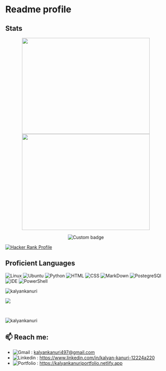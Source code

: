 # Readme profile

## Stats
<p align="center">
  <a href="https://wakatime.com">
    <img align="center" width="400" height="300" src="https://wakatime.com/share/@kalyan/b6039c07-ebd9-41a5-bb82-8dbeed8a0b4c.png" />
  </a>

  <a href="https://wakatime.com">
    <img align="center" width="400" height="300" src="https://wakatime.com/share/@kalyan/cb953ddf-0bec-413e-bdb7-b2be3b29c9f9.png" />
  </a>
</p>

<p align="center">
  <img href="https://codetime.dev" alt="Custom badge" src="https://img.shields.io/endpoint?style=social&url=https%3A%2F%2Fapi.codetime.dev%2Fshield%3Fid%3D21162%26project%3D%26in%3D0">
</p>

[![Hacker Rank Profile](https://img.shields.io/badge/-Hackerrank-2EC866?style=for-the-badge&logo=HackerRank&logoColor=white)](https://www.hackerrank.com/kalyankanuri497)


## Proficient Languages 

![Linux](https://img.shields.io/badge/Linux-FCC624?style=for-the-badge&logo=linux&logoColor=black)
![Ubuntu](https://img.shields.io/badge/Ubuntu-E95420?style=for-the-badge&logo=ubuntu&logoColor=white)
![Python](https://img.shields.io/badge/Python-3776AB?style=for-the-badge&logo=python&logoColor=white)
![HTML](https://img.shields.io/badge/HTML-239120?style=for-the-badge&logo=html5&logoColor=white)
![CSS](https://img.shields.io/badge/CSS-239120?&style=for-the-badge&logo=css3&logoColor=white)
![MarkDown](https://img.shields.io/badge/Markdown-000000?style=for-the-badge&logo=markdown&logoColor=white)
![PostegreSQl](https://img.shields.io/badge/PostgreSQL-316192?style=for-the-badge&logo=postgresql&logoColor=white)
![IDE](https://img.shields.io/badge/Visual_Studio-5C2D91?style=for-the-badge&logo=visual%20studio&logoColor=white)
![PowerShell](https://img.shields.io/badge/powershell-5391FE?style=for-the-badge&logo=powershell&logoColor=white)



<p>
  <img align="left" src="https://github-readme-stats.vercel.app/api/top-langs/?username=kalyankanuri&theme=blue-green" alt="kalyankanuri" />
</p></br>

<p>
  <img align="center" src="https://github-readme-stats.vercel.app/api?username=kalyankanuri&theme=blue-green"/>
</p></br>

<p>
  <img align="center" src="https://github-readme-streak-stats.herokuapp.com/?user=kalyankanuri&theme=tokyonight" alt="kalyankanuri" />
</p>

## 📫 Reach me:
  - ![Gmail](https://img.shields.io/badge/Gmail-D14836?style=for-the-badge&logo=gmail&logoColor=white)   : kalyankanuri497@gmail.com
  - ![Linkedin](https://img.shields.io/badge/LinkedIn-0077B5?style=for-the-badge&logo=linkedin&logoColor=white)   : <https://www.linkedin.com/in/kalyan-kanuri-12224a220>
  - ![Portfolio ](https://img.shields.io/badge/website-000000?style=for-the-badge&logo=About.me&logoColor=white)  : <https://kalyankanuriportfolio.netlify.app>